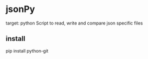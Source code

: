 # jsonPy

target: python Script to read, write and compare json specific files

## install 
pip install python-git
